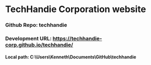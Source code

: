 # TechHandie Corporation website

### Github Repo: techhandie
### Development URL: https://techhandie-corp.github.io/techhandie/
#### Local path: C:\Users\Kenneth\Documents\GitHub\techhandie
